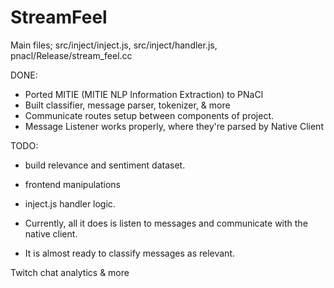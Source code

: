 # StreamFeel

Main files;
src/inject/inject.js,
src/inject/handler.js,
pnacl/Release/stream_feel.cc

DONE:
* Ported MITIE (MITIE NLP Information Extraction) to PNaCl
* Built classifier, message parser, tokenizer, & more
* Communicate routes setup between components of project.
* Message Listener works properly, where they're parsed by Native Client

TODO:
* build relevance and sentiment dataset.
* frontend manipulations
* inject.js handler logic.

* Currently, all it does is listen to messages and communicate with the native client.
* It is almost ready to classify messages as relevant.



Twitch chat analytics &amp; more
